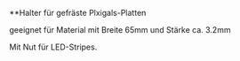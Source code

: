**Halter für gefräste Plxigals-Platten

geeignet für Material mit Breite 65mm und Stärke ca. 3.2mm

Mit Nut für LED-Stripes.
